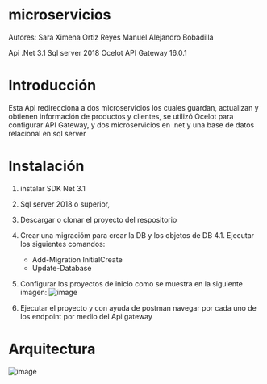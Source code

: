 # microservicios
Autores: Sara Ximena Ortiz Reyes
         Manuel Alejandro Bobadilla
         
Api .Net 3.1
Sql server 2018
Ocelot API Gateway 16.0.1

# Introducción
Esta Api redirecciona a dos microservicios los cuales guardan, actualizan y obtienen información de productos y clientes, se utilizó Ocelot para configurar API Gateway, y dos microservicios en .net y una base de datos relacional en sql server

# Instalación 

1. instalar SDK Net 3.1
2. Sql server 2018 o superior,
3. Descargar o clonar el proyecto del respositorio
4. Crear una migracióm para crear la DB y los objetos de DB
  4.1. Ejecutar los siguientes comandos:
    - Add-Migration InitialCreate
    - Update-Database
5. Configurar los proyectos de inicio como se muestra en la siguiente imagen:
![image](https://user-images.githubusercontent.com/7612153/170155606-034ed4c5-f5cf-4c00-9eb2-f8ffa486e6c0.png)

6. Ejecutar el proyecto y con ayuda de postman navegar por cada uno de los endpoint por medio del Api gateway

# Arquitectura

![image](https://user-images.githubusercontent.com/7612153/170156561-4c5e7d3f-34fc-45a8-ba87-941c24160824.png)



